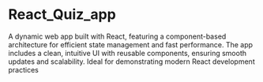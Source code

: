 # React_Quiz_app
 A dynamic web app built with React, featuring a component-based architecture for efficient state management and fast performance. The app includes a clean, intuitive UI with reusable components, ensuring smooth updates and scalability. Ideal for demonstrating modern React development practices
